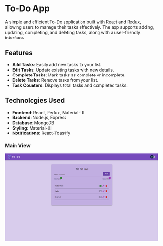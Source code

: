 # To-Do App

A simple and efficient To-Do application built with React and Redux, allowing users to manage their tasks effectively. The app supports adding, updating, completing, and deleting tasks, along with a user-friendly interface.

## Features

- **Add Tasks**: Easily add new tasks to your list.
- **Edit Tasks**: Update existing tasks with new details.
- **Complete Tasks**: Mark tasks as complete or incomplete.
- **Delete Tasks**: Remove tasks from your list.
- **Task Counters**: Displays total tasks and completed tasks.

## Technologies Used

- **Frontend**: React, Redux, Material-UI
- **Backend**: Node.js, Express
- **Database**: MongoDB
- **Styling**: Material-UI
- **Notifications**: React-Toastify
  
### Main View

![Main View](./src/assets/logo/Screenshot%202024-07-26%20013318.png)

